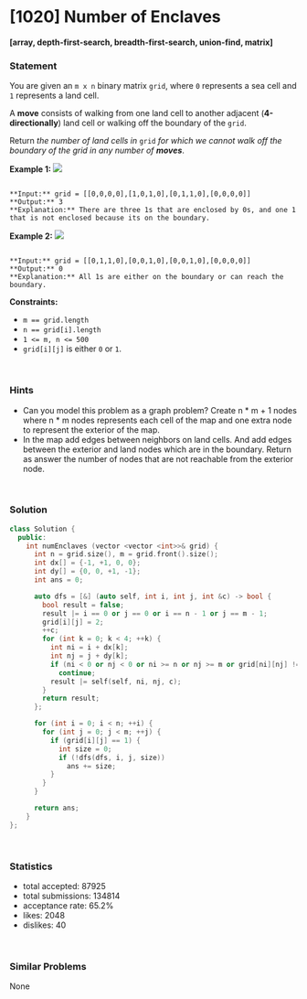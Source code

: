 # [1020] Number of Enclaves

**[array, depth-first-search, breadth-first-search, union-find, matrix]**

### Statement

You are given an `m x n` binary matrix `grid`, where `0` represents a sea cell and `1` represents a land cell.

A **move** consists of walking from one land cell to another adjacent (**4-directionally**) land cell or walking off the boundary of the `grid`.

Return *the number of land cells in* `grid` *for which we cannot walk off the boundary of the grid in any number of **moves***.


**Example 1:**
![](https://assets.leetcode.com/uploads/2021/02/18/enclaves1.jpg)

```

**Input:** grid = [[0,0,0,0],[1,0,1,0],[0,1,1,0],[0,0,0,0]]
**Output:** 3
**Explanation:** There are three 1s that are enclosed by 0s, and one 1 that is not enclosed because its on the boundary.

```

**Example 2:**
![](https://assets.leetcode.com/uploads/2021/02/18/enclaves2.jpg)

```

**Input:** grid = [[0,1,1,0],[0,0,1,0],[0,0,1,0],[0,0,0,0]]
**Output:** 0
**Explanation:** All 1s are either on the boundary or can reach the boundary.

```

**Constraints:**
* `m == grid.length`
* `n == grid[i].length`
* `1 <= m, n <= 500`
* `grid[i][j]` is either `0` or `1`.


<br>

### Hints

- Can you model this problem as a graph problem?  Create n * m + 1 nodes where n * m nodes represents each cell of the map and one extra node to represent the exterior of the map.
- In the map add edges between neighbors on land cells. And add edges between the exterior and land nodes which are in the boundary.
Return as answer the number of nodes that are not reachable from the exterior node.

<br>

### Solution

```cpp
class Solution {
  public:
    int numEnclaves (vector <vector <int>>& grid) {
      int n = grid.size(), m = grid.front().size();
      int dx[] = {-1, +1, 0, 0};
      int dy[] = {0, 0, +1, -1};
      int ans = 0;

      auto dfs = [&] (auto self, int i, int j, int &c) -> bool {
        bool result = false;
        result |= i == 0 or j == 0 or i == n - 1 or j == m - 1;
        grid[i][j] = 2;
        ++c;
        for (int k = 0; k < 4; ++k) {
          int ni = i + dx[k];
          int nj = j + dy[k];
          if (ni < 0 or nj < 0 or ni >= n or nj >= m or grid[ni][nj] != 1)
            continue;
          result |= self(self, ni, nj, c);
        }
        return result;
      };

      for (int i = 0; i < n; ++i) {
        for (int j = 0; j < m; ++j) {
          if (grid[i][j] == 1) {
            int size = 0;
            if (!dfs(dfs, i, j, size))
              ans += size;
          }
        }
      }

      return ans;
    }
};
```

<br>

### Statistics

- total accepted: 87925
- total submissions: 134814
- acceptance rate: 65.2%
- likes: 2048
- dislikes: 40

<br>

### Similar Problems

None
